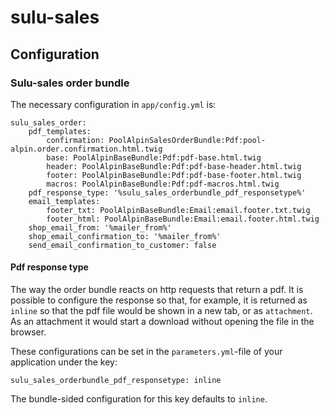 # sulu-sales

## Configuration

### Sulu-sales order bundle

The necessary configuration in `app/config.yml` is:
```
sulu_sales_order:
    pdf_templates:
        confirmation: PoolAlpinSalesOrderBundle:Pdf:pool-alpin.order.confirmation.html.twig
        base: PoolAlpinBaseBundle:Pdf:pdf-base.html.twig
        header: PoolAlpinBaseBundle:Pdf:pdf-base-header.html.twig
        footer: PoolAlpinBaseBundle:Pdf:pdf-base-footer.html.twig
        macros: PoolAlpinBaseBundle:Pdf:pdf-macros.html.twig
    pdf_response_type: '%sulu_sales_orderbundle_pdf_responsetype%'
    email_templates:
        footer_txt: PoolAlpinBaseBundle:Email:email.footer.txt.twig
        footer_html: PoolAlpinBaseBundle:Email:email.footer.html.twig
    shop_email_from: '%mailer_from%'
    shop_email_confirmation_to: '%mailer_from%'
    send_email_confirmation_to_customer: false
```

#### Pdf response type

The way the order bundle reacts on http requests that return a pdf. It is possible to configure the response so that, for example, it is returned as `inline` so that the pdf file would be shown in a new tab, or as `attachment`. As an attachment it would start a download without opening the file in the browser.

These configurations can be set in the `parameters.yml`-file of your application under the key:
```
sulu_sales_orderbundle_pdf_responsetype: inline
```
The bundle-sided configuration for this key defaults to `inline`.
